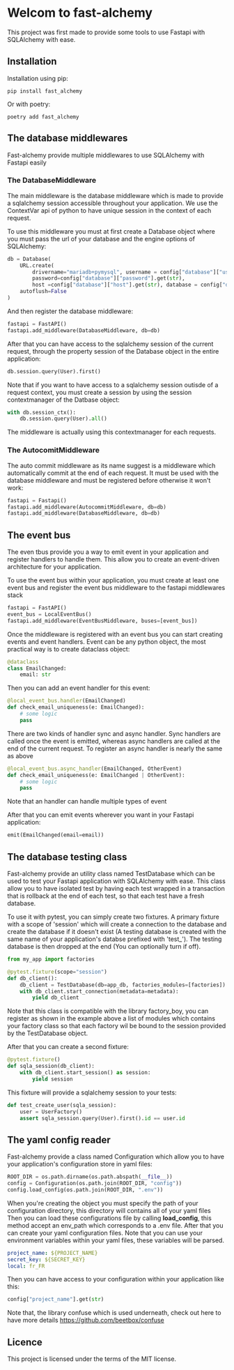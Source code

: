 # Welcom to fast-alchemy

This project was first made to provide some tools to use Fastapi with SQLAlchemy with ease.

## Installation

Installation using pip:
```shell
pip install fast_alchemy
```

Or with poetry:
```shell
poetry add fast_alchemy
```

## The database middlewares
Fast-alchemy provide multiple middlewares to use SQLAlchemy with Fastapi easily

### The DatabaseMiddleware
The main middleware is the database middleware which is made to provide a sqlalchemy session accessible throughout your application. We use the ContextVar api of python to have unique session in the context of each request.

To use this middleware you must at first create a Database object where you must pass the url of your database and the engine options of SQLAlchemy:

```python
db = Database(
    URL.create(
        drivername="mariadb+pymysql", username = config["database"]["user"].get(str),
        password=config["database"]["password"].get(str),
        host =config["database"]["host"].get(str), database = config["database"]["name"].get(str)),
    autoflush=False
)
```
And then register the database middleware:

```python
fastapi = FastAPI()
fastapi.add_middleware(DatabaseMiddleware, db=db)
```
After that you can have access to the sqlalchemy session of the current request, through the property session of the Database object in the entire application:

```python
db.session.query(User).first()
```
Note that if you want to have access to a sqlalchemy session outisde of a request context, you must create a session by using the session contextmanager of the Datbase object:

```python
with db.session_ctx():
    db.session.query(User).all()
```
The middleware is actually using this contextmanager for each requests.

### The AutocomitMiddleware
The auto commit middleware as its name suggest is a middleware which automatically commit at the end of each request. It must be used with the database middleware and must be registered before otherwise it won't work:

```python
fastapi = Fastapi()
fastapi.add_middleware(AutocommitMiddleware, db=db)
fastapi.add_middleware(DatabaseMiddleware, db=db)
```

## The event bus
The even tbus provide you a way to emit event in your application and register handlers to handle them. This allow you to create an event-driven architecture for your application. 

To use the event bus within your application, you must create at least one event bus
and register the event bus middleware to the fastapi middlewares stack
```python
fastapi = FastAPI()
event_bus = LocalEventBus()
fastapi.add_middleware(EventBusMiddleware, buses=[event_bus])
```
Once the middleware is registered with an event bus you can start creating events and event handlers.
Event can be any python object, the most practical way is to create dataclass object:

```python
@dataclass
class EmailChanged:
    email: str
```
Then you can add an event handler for this event:

```python
@local_event_bus.handler(EmailChanged)
def check_email_uniqueness(e: EmailChanged):
    # some logic
    pass
```
There are two kinds of handler sync and async handler. Sync handlers are called once the event is emitted, whereas async handlers are called at the end of the current request.
To register an async handler is nearly the same as above

```python
@local_event_bus.async_handler(EmailChanged, OtherEvent)
def check_email_uniqueness(e: EmailChanged | OtherEvent):
    # some logic
    pass
```
Note that an handler can handle multiple types of event

After that you can emit events wherever you want in your Fastapi application:

```python
emit(EmailChanged(email=email))
```

## The database testing class

Fast-alchemy provide an utility class named TestDatabase which can be used to test your Fastapi application with SQLAlchemy with ease. This class allow you to have isolated test by having each test wrapped in a transaction that is rollback at the end of each test, so that each test have a fresh database.

To use it with pytest, you can simply create two fixtures.
A primary fixture with a scope of 'session' which will create a connection to the database and create the database if it doesn't exist (A testing database is created with the same name of your application's databse prefixed with 'test_'). 
The testing database is then dropped at the end (You can optionally turn if off).

```python
from my_app import factories

@pytest.fixture(scope="session")
def db_client():
    db_client = TestDatabase(db=app_db, factories_modules=[factories])
    with db_client.start_connection(metadata=metadata):
        yield db_client
```
Note that this class is compatible with the library factory_boy, you can register as shown in the example above a list of modules which contains your factory class so that each factory wil be bound to the session provided by the TestDatabase object.

After that you can create a second fixture:

```python
@pytest.fixture()
def sqla_session(db_client):
    with db_client.start_session() as session:
        yield session
```
This fixture will provide a sqlalchemy session to your tests:

```python
def test_create_user(sqla_session):
    user = UserFactory()
    assert sqla_session.query(User).first().id == user.id
```

## The yaml config reader

Fast-alchemy provide a class named Configuration which allow you to have your application's configuration store in yaml files:

```python
ROOT_DIR = os.path.dirname(os.path.abspath(__file__))
config = Configuration(os.path.join(ROOT_DIR, "config"))
config.load_config(os.path.join(ROOT_DIR, ".env"))
```
When you're creating the object you must specify the path of your configuration directory, this directory will contains all of your yaml files
Then you can load these configurations file by calling __load_config__, this method accept an env_path which corresponds to a .env file.
After that you can create your yaml configuration files. Note that you can use your environment variables within your yaml files, these variables will be parsed.

```yaml
project_name: ${PROJECT_NAME}
secret_key: ${SECRET_KEY}
local: fr_FR
```
Then you can have access to your configuration within your application like this:

```python
config["project_name"].get(str)
```
Note that, the library confuse which is used underneath, check out here to have more details https://github.com/beetbox/confuse

## Licence

This project is licensed under the terms of the MIT license.


